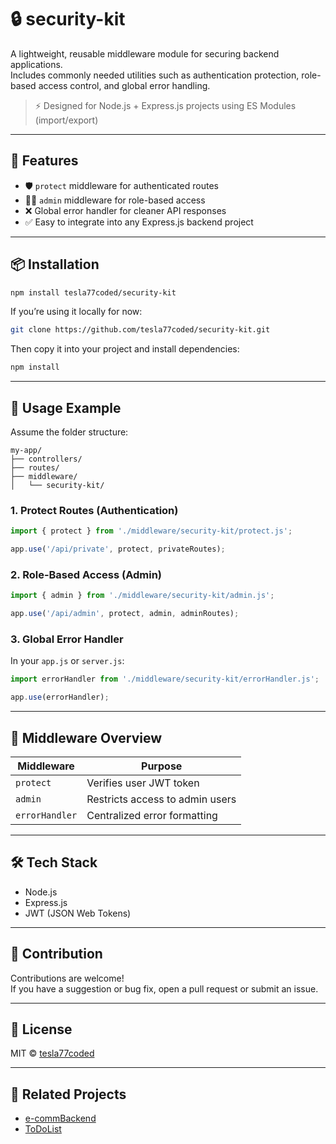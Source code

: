 # 🔒 security-kit

A lightweight, reusable middleware module for securing backend applications.  
Includes commonly needed utilities such as authentication protection, role-based access control, and global error handling.

> ⚡ Designed for Node.js + Express.js projects using ES Modules (import/export)

---

## 🚀 Features

- 🛡️ `protect` middleware for authenticated routes  
- 👮‍♂️ `admin` middleware for role-based access  
- ❌ Global error handler for cleaner API responses  
- ✅ Easy to integrate into any Express.js backend project

---

## 📦 Installation

```bash
npm install tesla77coded/security-kit
```

If you’re using it locally for now:

```bash
git clone https://github.com/tesla77coded/security-kit.git
```

Then copy it into your project and install dependencies:

```bash
npm install
```

---

## 🧪 Usage Example

Assume the folder structure:

```
my-app/
├── controllers/
├── routes/
├── middleware/
│   └── security-kit/
```

### 1. Protect Routes (Authentication)

```js
import { protect } from './middleware/security-kit/protect.js';

app.use('/api/private', protect, privateRoutes);
```

### 2. Role-Based Access (Admin)

```js
import { admin } from './middleware/security-kit/admin.js';

app.use('/api/admin', protect, admin, adminRoutes);
```

### 3. Global Error Handler

In your `app.js` or `server.js`:

```js
import errorHandler from './middleware/security-kit/errorHandler.js';

app.use(errorHandler);
```

---

## 🧩 Middleware Overview

| Middleware     | Purpose                          |
|----------------|----------------------------------|
| `protect`      | Verifies user JWT token          |
| `admin`        | Restricts access to admin users  |
| `errorHandler` | Centralized error formatting     |

---

## 🛠️ Tech Stack

- Node.js  
- Express.js  
- JWT (JSON Web Tokens)

---

## 🤝 Contribution

Contributions are welcome!  
If you have a suggestion or bug fix, open a pull request or submit an issue.

---

## 📄 License

MIT © [tesla77coded](https://github.com/tesla77coded)

---

## 🔗 Related Projects

- [e-commBackend](https://github.com/tesla77coded/e-commBackend)
- [ToDoList](https://github.com/tesla77coded/ToDoList)
